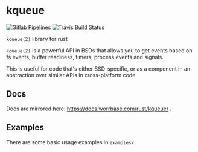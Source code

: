 # kqueue

[![Gitlab Pipelines](https://gitlab.com/worr/rust-kqueue/badges/master/pipeline.svg)](https://gitlab.com/worr/rust-kqueue/-/commits/master)
[![Travis Build
Status](https://travis-ci.com/worr/rust-kqueue.svg?branch=master)](https://travis-ci.com/gitlab/worr/rust-kqueue)

`kqueue(2)` library for rust

`kqueue(2)` is a powerful API in BSDs that allows you to get events based on
fs events, buffer readiness, timers, process events and signals.

This is useful for code that's either BSD-specific, or as a component in an
abstraction over similar APIs in cross-platform code.

## Docs

Docs are mirrored here: https://docs.worrbase.com/rust/kqueue/ .

## Examples

There are some basic usage examples in `examples/`.

